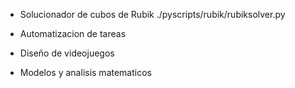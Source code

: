 - Solucionador de cubos de Rubik    ./pyscripts/rubik/rubiksolver.py

- Automatizacion de tareas

- Diseño de videojuegos

- Modelos y analisis matematicos
